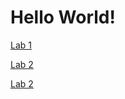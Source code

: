 # Hello World!


[Lab 1](https://joeyedmo.github.io/CSE15l_lab_reports/PA1.html)

[Lab 2](https://joeyedmo.github.io/CSE15l_lab_reports/PA2.html)

[Lab 2](https://joeyedmo.github.io/CSE15l_lab_reports/lab-report-3-week-6.html)
